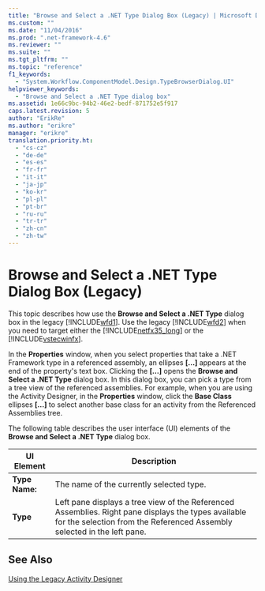 ```yaml
---
title: "Browse and Select a .NET Type Dialog Box (Legacy) | Microsoft Docs"
ms.custom: ""
ms.date: "11/04/2016"
ms.prod: ".net-framework-4.6"
ms.reviewer: ""
ms.suite: ""
ms.tgt_pltfrm: ""
ms.topic: "reference"
f1_keywords: 
  - "System.Workflow.ComponentModel.Design.TypeBrowserDialog.UI"
helpviewer_keywords: 
  - "Browse and Select a .NET Type dialog box"
ms.assetid: 1e66c9bc-94b2-46e2-bedf-871752e5f917
caps.latest.revision: 5
author: "ErikRe"
ms.author: "erikre"
manager: "erikre"
translation.priority.ht: 
  - "cs-cz"
  - "de-de"
  - "es-es"
  - "fr-fr"
  - "it-it"
  - "ja-jp"
  - "ko-kr"
  - "pl-pl"
  - "pt-br"
  - "ru-ru"
  - "tr-tr"
  - "zh-cn"
  - "zh-tw"
---
```

# Browse and Select a .NET Type Dialog Box (Legacy)
This topic describes how use the **Browse and Select a .NET Type** dialog box in the legacy [!INCLUDE[wfd1](../workflow-designer/includes/wfd1_md.md)]. Use the legacy [!INCLUDE[wfd2](../workflow-designer/includes/wfd2_md.md)] when you need to target either the [!INCLUDE[netfx35_long](../workflow-designer/includes/netfx35_long_md.md)] or the [!INCLUDE[vstecwinfx](../workflow-designer/includes/vstecwinfx_md.md)].  
  
 In the **Properties** window, when you select properties that take a .NET Framework type in a referenced assembly, an ellipses **[…]** appears at the end of the property's text box. Clicking the **[…]** opens the **Browse and Select a .NET Type** dialog box. In this dialog box, you can pick a type from a tree view of the referenced assemblies. For example, when you are using the Activity Designer, in the **Properties** window, click the **Base Class** ellipses **[…]** to select another base class for an activity from the Referenced Assemblies tree.  
  
 The following table describes the user interface (UI) elements of the **Browse and Select a .NET Type** dialog box.  
  
|UI Element|Description|  
|----------------|-----------------|  
|**Type Name:**|The name of the currently selected type.|  
|**Type**|Left pane displays a tree view of the Referenced Assemblies. Right pane displays the types available for the selection from the Referenced Assembly selected in the left pane.|  
  
## See Also  
 [Using the Legacy Activity Designer](../workflow-designer/using-the-legacy-activity-designer.md)